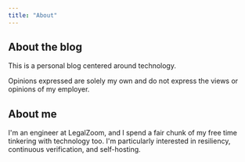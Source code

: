 ```yaml
---
title: "About"
---
```


About the blog
--------------

This is a personal blog centered around technology.

Opinions expressed are solely my own and do not express the views or opinions of my employer.

About me
--------

I'm an engineer at LegalZoom, and I spend a fair chunk of my free time tinkering with technology too. I'm particularly interested in resiliency, continuous verification, and self-hosting.

